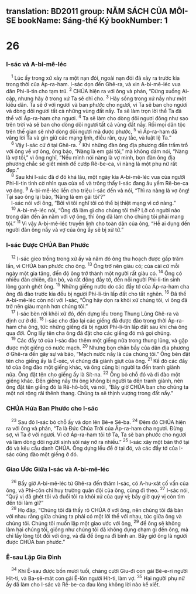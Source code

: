 translation: BD2011
group: NĂM SÁCH CỦA MÔI-SE
bookName: Sáng-thế Ký 
bookNumber: 1
-------

<div class="title"><h1>26</h1><h3>I-sác và A-bi-mê-léc</h3></div>
<span class="verse sa_26_1"> <sup>1</sup> Lúc ấy trong xứ xảy ra một nạn đói, ngoài nạn đói đã xảy ra trước kia trong thời của Áp-ra-ham. I-sác dọn đến Ghê-ra, và xin A-bi-mê-léc vua dân Phi-li-tin cho tạm trú. </span>
<span class="verse sa_26_2"><sup>2</sup> CHÚA hiện ra với ông và phán, “Ðừng xuống Ai-cập, nhưng hãy ở trong xứ Ta sẽ chỉ cho. </span>
<span class="verse sa_26_3"><sup>3</sup> Hãy sống trong xứ nầy như một kiều dân. Ta sẽ ở với ngươi và ban phước cho ngươi, vì Ta sẽ ban cho ngươi và dòng dõi ngươi tất cả những vùng đất nầy. Ta sẽ làm trọn lời thề Ta đã thề với Áp-ra-ham cha ngươi. </span>
<span class="verse sa_26_4"><sup>4</sup> Ta sẽ làm cho dòng dõi ngươi đông như sao trên trời và sẽ ban cho dòng dõi ngươi tất cả vùng đất nầy. Rồi mọi dân tộc trên thế gian sẽ nhờ dòng dõi ngươi mà được phước, </span>
<span class="verse sa_26_5"><sup>5</sup> vì Áp-ra-ham đã vâng lời Ta và gìn giữ các mạng lịnh, điều răn, quy tắc, và luật lệ Ta.”<br/></span>
<span class="verse sa_26_6"> <sup>6</sup> Vậy I-sác cứ ở tại Ghê-ra. </span>
<span class="verse sa_26_7"><sup>7</sup> Khi những đàn ông địa phương đến trầm trồ với ông về vợ ông, ông bảo, “Nàng là em gái tôi,” mà không dám nói, “Nàng là vợ tôi,” vì ông nghĩ, “Nếu mình nói nàng là vợ mình, bọn đàn ông địa phương chắc sẽ giết mình để cướp Rê-be-ca, vì nàng là một phụ nữ rất đẹp.”<br/></span>
<span class="verse sa_26_8"> <sup>8</sup> Sau khi I-sác đã ở đó khá lâu, một ngày kia A-bi-mê-léc vua của người Phi-li-tin tình cờ nhìn qua cửa sổ và trông thấy I-sác đang âu yếm Rê-be-ca vợ ông. </span>
<span class="verse sa_26_9"><sup>9</sup> A-bi-mê-léc liền cho triệu I-sác đến và nói, “Thì ra nàng là vợ ông! Tại sao ông lại bảo, ‘Nàng là em gái tôi’?”<br/> I-sác nói với ông, “Bởi vì tôi nghĩ tôi có thể bị thiệt mạng vì cớ nàng.”<br/></span>
<span class="verse sa_26_10"> <sup>10</sup> A-bi-mê-léc nói, “Ông đã làm gì cho chúng tôi thế? Lỡ có người nào trong dân đến ăn nằm với vợ ông, thì ông đã làm cho chúng tôi phải mang tội.” </span>
<span class="verse sa_26_11"><sup>11</sup> Vì vậy A-bi-mê-léc truyền lịnh cho toàn dân của ông, “Hễ ai đụng đến người đàn ông nầy và vợ của ông ấy sẽ bị xử tử.”<br/></span>
<div class="title"><h3>I-sác Ðược CHÚA Ban Phước</h3></div>
<span class="verse sa_26_12"> <sup>12</sup> I-sác gieo trồng trong xứ ấy và năm đó ông thu hoạch được gấp trăm lần, vì CHÚA ban phước cho ông. </span>
<span class="verse sa_26_13"><sup>13</sup> Ông trở nên giàu có; của cải cứ mỗi ngày một gia tăng, đến độ ông trở thành một người rất giàu có. </span>
<span class="verse sa_26_14"><sup>14</sup> Ông có nhiều đàn chiên, đàn bò, và rất đông đầy tớ, đến nỗi người Phi-li-tin sinh lòng ganh ghét ông. </span>
<span class="verse sa_26_15"><sup>15</sup> Những giếng nước do các đầy tớ của Áp-ra-ham cha ông đã đào trước kia đều bị người Phi-li-tin lấp đất cho tắt nghẽn. </span>
<span class="verse sa_26_16"><sup>16</sup> Ðã thế A-bi-mê-léc còn nói với I-sác, “Ông hãy dọn ra khỏi xứ chúng tôi, vì ông đã trở nên giàu mạnh hơn chúng tôi.” <br/></span>
<span class="verse sa_26_17"> <sup>17</sup> I-sác bèn rời khỏi xứ đó, đến dựng lều trong Thung Lũng Ghê-ra và định cư ở đó. </span>
<span class="verse sa_26_18"><sup>18</sup> I-sác cho đào lại các giếng đã được đào trong thời Áp-ra-ham cha ông, tức những giếng đã bị người Phi-li-tin lấp đất sau khi cha ông qua đời. Ông lấy tên cha ông đã đặt cho các giếng đó mà gọi chúng. <br/></span>
<span class="verse sa_26_19"> <sup>19</sup> Các đầy tớ của I-sác đào thêm một giếng nữa trong thung lũng, và gặp được một giếng có nước mạch. </span>
<span class="verse sa_26_20"><sup>20</sup> Nhưng bọn chăn bầy của dân địa phương ở Ghê-ra đến gây sự và bảo, “Mạch nước nầy là của chúng tôi.” Ông bèn đặt tên cho giếng ấy là Ê-xéc, vì chúng đã giành giựt của ông. </span>
<span class="verse sa_26_21"><sup>21</sup> Kế đó các đầy tớ của ông đào một giếng khác, và ông cũng bị người ta đến tranh giành nữa. Ông đặt tên cho giếng ấy là Sít-na. </span>
<span class="verse sa_26_22"><sup>22</sup> Ông bỏ chỗ đó và đi đào một giếng khác. Ðến giếng nầy thì ông không bị người ta đến tranh giành, nên ông đặt tên giếng đó là Rê-hô-bốt, và nói, “Bây giờ CHÚA ban cho chúng ta một nơi rộng rãi thênh thang. Chúng ta sẽ thịnh vượng trong đất nầy.”<br/></span>
<div class="title"><h3>CHÚA Hứa Ban Phước cho I-sác</h3></div>
<span class="verse sa_26_23"> <sup>23</sup> Sau đó I-sác bỏ chỗ ấy và dọn lên Bê-e Sê-ba. </span>
<span class="verse sa_26_24"><sup>24</sup> Ðêm đó CHÚA hiện ra với ông và phán, “Ta là Ðức Chúa Trời của Áp-ra-ham cha ngươi. Ðừng sợ, vì Ta ở với ngươi. Vì cớ Áp-ra-ham tôi tớ Ta, Ta sẽ ban phước cho ngươi và làm dòng dõi ngươi sinh sôi nảy nở ra nhiều.” </span>
<span class="verse sa_26_25"><sup>25</sup> I-sác xây một bàn thờ tại đó và kêu cầu danh CHÚA. Ông dựng lều để ở tại đó, và các đầy tớ của I-sác cũng đào một giếng ở đó.<br/></span>
<div class="title"><h3>Giao Ước Giữa I-sác và A-bi-mê-léc</h3></div>
<span class="verse sa_26_26"> <sup>26</sup> Bấy giờ A-bi-mê-léc từ Ghê-ra đến thăm I-sác, có A-hu-xát cố vấn của ông, và Phi-côn chỉ huy trưởng quân đội của ông, cùng đi theo. </span>
<span class="verse sa_26_27"><sup>27</sup> I-sác nói, “Quý vị đã ghét tôi và đuổi tôi ra khỏi xứ của quý vị; bây giờ quý vị còn tìm đến tôi làm gì?”<br/></span>
<span class="verse sa_26_28"> <sup>28</sup> Họ đáp, “Chúng tôi đã thấy rõ CHÚA ở với ông, nên chúng tôi đã bàn với nhau rằng giữa chúng ta phải có một lời thề với nhau, tức giữa ông và chúng tôi. Chúng tôi muốn lập một giao ước với ông, </span>
<span class="verse sa_26_29"><sup>29</sup> để ông sẽ không làm hại chúng tôi, giống như chúng tôi đã không đụng chạm gì đến ông, mà chỉ lấy lòng tốt đối với ông, và đã để ông ra đi bình an. Bây giờ ông là người được CHÚA ban phước.”<br/></span>
<div class="title"><h3>Ê-sau Lập Gia Ðình</h3></div>
<span class="verse sa_26_34"> <sup>34</sup> Khi Ê-sau được bốn mươi tuổi, chàng cưới Giu-đi con gái Bê-e-ri người Hít-ti, và Ba-sê-mát con gái Ê-lôn người Hít-ti, làm vợ. </span>
<span class="verse sa_26_35"><sup>35</sup> Hai người phụ nữ ấy đã làm cho I-sác và Rê-be-ca đau lòng không lời nào kể xiết.<br/></span>
